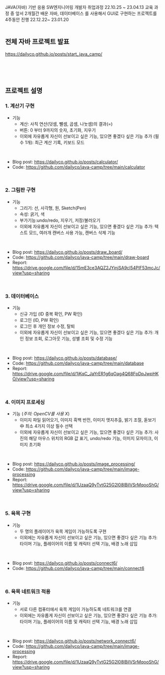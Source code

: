 JAVA(자바) 기반 응용 SW엔지니어링 개발자 취업과정 22.10.25 ~ 23.04.13 
교육 과정 중 앞서 2개월간 배운 자바, 데이터베이스 를 사용해서 GUI로 구현하는 프로젝트를 4주동안 진행  22.12.22~ 23.01.20
<br/><br/>

## 전체 자바 프로젝트 발표 
<https://dailyco.github.io/posts/start_java_camp/><br/><br/>

<br/><br/>

## 프로젝트 설명
### 1. 계산기 구현
- 기능
  - 계산: 사칙 연산(덧셈, 뺄셈, 곱셈, 나눗셈)의 결과(=)
  - 버튼: 0 부터 9까지의 숫자, 초기화, 지우기
  - 이외에 자유롭게 자신이 선보이고 싶은 기능, 있으면 좋겠다 싶은 기능 추가 (필수 1개): 최근 계산 기록, 키보드 모드
<br/>

- Blog post: <https://dailyco.github.io/posts/calculator/>
- Code: <https://github.com/dailyco/java-camp/tree/main/calculator>
<br/>

### 2. 그림판 구현
- 기능
  - 그리기: 선, 사각형, 원, Sketch(Pen)
  - 속성: 굵기, 색
  - 부가기능:undo/redo, 지우기, 저장/불러오기
  - 이외에 자유롭게 자신이 선보이고 싶은 기능, 있으면 좋겠다 싶은 기능 추가: 텍스트 모드, 여러개 캔버스 사용 가능, 캔버스 삭제 기능
<br/>

- Blog post: <https://dailyco.github.io/posts/draw_board/>
- Code: <https://github.com/dailyco/java-camp/tree/main/draw-board>
- Report: <https://drive.google.com/file/d/15mE3ce3AQZ2JYinjSA9cl54PlF53mcJc/view?usp=sharing>
<br/>

### 3. 데이터베이스
- 기능
  - 신규 가입 (ID 중복 확인, PW 확인)
  - 로그인 (ID, PW 확인)
  - 로그인 후 개인 정보 수정, 탈퇴
  - 이외에 자유롭게 자신이 선보이고 싶은 기능, 있으면 좋겠다 싶은 기능 추가: 개인 정보 조회, 로그아웃 기능, 성별 조회 및 수정 기능
<br/>

- Blog post: <https://dailyco.github.io/posts/database/>
- Code: <https://github.com/dailyco/java-camp/tree/main/database>
- Report: <https://drive.google.com/file/d/1jKqC_JaYrER1g6qOag4Q68FpDpJwpHKO/view?usp=sharing>
<br/>

### 4. 이미지 프로세싱
- 기능 (*주의: OpenCV를 사용 X*)
  - 이미지 파일 읽어오기, 이미지 흑백 반전, 이미지 엣지추출, 밝기 조절, 돋보기 中 최소 4가지 이상 필수 선택
  - 이외에 자유롭게 자신이 선보이고 싶은 기능, 있으면 좋겠다 싶은 기능 추가: 사진의 해당 마우스 위치의 RGB 값 표기, undo/redo 기능, 이미지 모자이크, 이미지 초기화
<br/>

- Blog post: <https://dailyco.github.io/posts/image_processing/>
- Code: <https://github.com/dailyco/java-camp/tree/main/image-processing>
- Report: <https://drive.google.com/file/d/1UzaaQ9yTvtG25G2l08lBilVSrMqooShG/view?usp=sharing>
<br/>

### 5. 육목 구현
- 기능
  - 두 명의 플레이어가 육목 게임이 가능하도록 구현
  - 이외에는 자유롭게 자신이 선보이고 싶은 기능, 있으면 좋겠다 싶은 기능 추가: 타이머 기능, 플레이어의 이름 및 캐릭터 선택 기능, 배경 노래 삽입
<br/>

- Blog post: <https://dailyco.github.io/posts/connect6/>
- Code: <https://github.com/dailyco/java-camp/tree/main/connect6>
<br/>

### 6. 육목 네트워크 적용
- 기능
  - 서로 다른 컴퓨터에서 육목 게임이 가능하도록 네트워크를 연결
  - 이외에는 자유롭게 자신이 선보이고 싶은 기능, 있으면 좋겠다 싶은 기능 추가: 타이머 기능, 플레이어의 이름 및 캐릭터 선택 기능, 배경 노래 삽입
<br/>

- Blog post: <https://dailyco.github.io/posts/network_connect6/><br/>
- Code: <https://github.com/dailyco/java-camp/tree/main/image-processing>
- Report: <https://drive.google.com/file/d/1UzaaQ9yTvtG25G2l08lBilVSrMqooShG/view?usp=sharing>
<br/>
